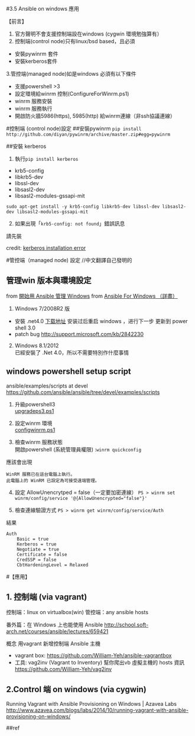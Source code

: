 #3.5 Ansible on windows 應用

【前言】  
1. 官方聲明不會支援控制端設在windows (cygwin 環境勉強算有）  
2. 控制端(control node)只有linux/bsd based，且必須
  - 安裝pywinrm 套件
  - 安裝kerberos套件  

3.管控端(managed node)如是windows 必須有以下條件
  - 支援powershell >3   
  - 設定環境給winrm 控制(ConfigureForWinrm.ps1)  
  - winrm 服務安裝  
  - winrm 服務執行  
  - 開啟防火牆5986(https), 5985(http) 給winrm連線（非ssh協議連線）

#控制端 (control node)設定
##安裝pywinrm
`pip install http://github.com/diyan/pywinrm/archive/master.zip#egg=pywinrm`

##安裝 kerberos
1. 執行`pip install kerberos`

- krb5-config
- libkrb5-dev
- libssl-dev
- libsasl2-dev
- libsasl2-modules-gssapi-mit

`sudo apt-get install -y krb5-config libkrb5-dev libssl-dev libsasl2-dev libsasl2-modules-gssapi-mit`

2. 如果出現「`krb5-config: not found`」錯誤訊息

  請先裝 
  
  credit: [kerberos installation error](http://stackoverflow.com/questions/30088355/kerberos-installation-error-error-setup-script-exited-with-error-command-i68)


#管控端（managed node) 設定 //中文翻譯自己發明的

## 管理win 版本與環境設定

from [開始用 Ansible 管理 Windows](https://metavige.github.io/2016/01/19/ansible-windows-manage-start/)
from [Ansible For Windows （詳盡）](http://yumaojun03.gotoip55.com/?p=1232)

1. Windows 7/2008R2 版
 -  安裝 .net4.0 [下载地址](http://download.microsoft.com/download/B/A/4/BA4A7E71-2906-4B2D-A0E1-80CF16844F5F/dotNetFx45_Full_x86_x64.exe) 安装过后重启 windows ，进行下一步 更新到 power shell 3.0
 - patch bug http://support.microsoft.com/kb/2842230

2. Windows 8.1/2012  
已經安裝了 .Net 4.0，所以不需要特別作什麼事情


##  windows powershell setup script

ansible/examples/scripts at devel   
https://github.com/ansible/ansible/tree/devel/examples/scripts

1. 升級powershell3  
[upgradeps3.ps1](https://github.com/ansible/ansible/blob/devel/examples/scripts/upgrade_to_ps3.ps1)  

2. 設定winrm 環境  
[configwinrm.ps1](https://github.com/ansible/ansible/blob/devel/examples/scripts/ConfigureRemotingForAnsible.ps1)

3. 檢查winrm 服務狀態  
  開啟powershell (系統管理員權限) :`winrm quickconfig`

  應該會出現
```
WinRM 服務已在這台電腦上執行。
此電腦上的 WinRM 已設定為可接受遠端管理。
```

4. 設定 AllowUnencrytped = false（一定要加密連線）
`PS > winrm set winrm/config/service '@{AllowUnencrypted="false"}'`

5. 檢查連線驗證方式
`PS > winrm get winrm/config/service/Auth`

  結果
```
Auth
    Basic = true
    Kerberos = true
    Negotiate = true
    Certificate = false
    CredSSP = false
    CbtHardeningLevel = Relaxed
```

#【應用】
## 1. 控制端 (via vagrant)
控制端：linux on virtualbox(win)
管控端：any ansible hosts

番外篇：在 Windows 上也能使用 Ansible
http://school.soft-arch.net/courses/ansible/lectures/659421

概念 用vagrant 新增控制端 Ansible 主機  
- vagrant box:  https://github.com/William-Yeh/ansible-vagrantbox  
- 工具: vag2inv (Vagrant to Inventory) 幫你爬出vb 虛擬主機的 hosts 資訊  
https://github.com/William-Yeh/vag2inv

## 2.Control 端 on windows (via cygwin)

Running Vagrant with Ansible Provisioning on Windows | Azavea Labs  
http://www.azavea.com/blogs/labs/2014/10/running-vagrant-with-ansible-provisioning-on-windows/

##ref
